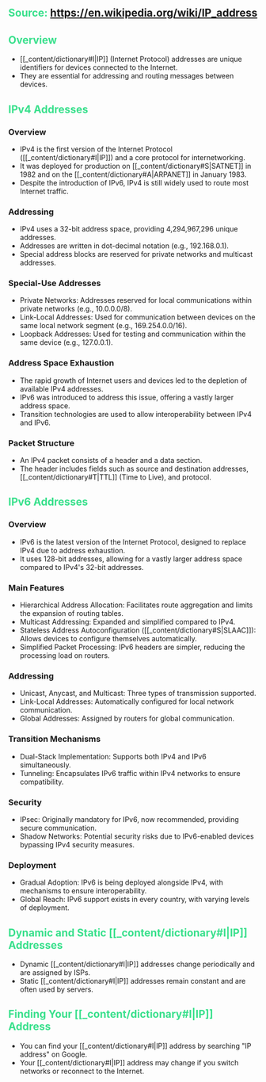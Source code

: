## <span style="color:rgb(57, 224, 140);">Source:</span> https://en.wikipedia.org/wiki/IP_address

## <span style="color:rgb(57, 224, 140);">Overview</span>
- [[_content/dictionary#I|IP]] (Internet Protocol) addresses are unique identifiers for devices connected to the Internet.
- They are essential for addressing and routing messages between devices.

## <span style="color:rgb(57, 224, 140);">IPv4 Addresses</span>
### Overview
- IPv4 is the first version of the Internet Protocol ([[_content/dictionary#I|IP]]) and a core protocol for internetworking.
- It was deployed for production on [[_content/dictionary#S|SATNET]] in 1982 and on the [[_content/dictionary#A|ARPANET]] in January 1983.
- Despite the introduction of IPv6, IPv4 is still widely used to route most Internet traffic.

### Addressing
- IPv4 uses a 32-bit address space, providing 4,294,967,296 unique addresses.
- Addresses are written in dot-decimal notation (e.g., 192.168.0.1).
- Special address blocks are reserved for private networks and multicast addresses.

### Special-Use Addresses
- Private Networks: Addresses reserved for local communications within private networks (e.g., 10.0.0.0/8).
- Link-Local Addresses: Used for communication between devices on the same local network segment (e.g., 169.254.0.0/16).
- Loopback Addresses: Used for testing and communication within the same device (e.g., 127.0.0.1).

### Address Space Exhaustion
- The rapid growth of Internet users and devices led to the depletion of available IPv4 addresses.
- IPv6 was introduced to address this issue, offering a vastly larger address space.
- Transition technologies are used to allow interoperability between IPv4 and IPv6.

### Packet Structure
- An IPv4 packet consists of a header and a data section.
- The header includes fields such as source and destination addresses, [[_content/dictionary#T|TTL]] (Time to Live), and protocol.

## <span style="color:rgb(57, 224, 140);">IPv6 Addresses</span>
### Overview
- IPv6 is the latest version of the Internet Protocol, designed to replace IPv4 due to address exhaustion.
- It uses 128-bit addresses, allowing for a vastly larger address space compared to IPv4's 32-bit addresses.

### Main Features
- Hierarchical Address Allocation: Facilitates route aggregation and limits the expansion of routing tables.
- Multicast Addressing: Expanded and simplified compared to IPv4.
- Stateless Address Autoconfiguration ([[_content/dictionary#S|SLAAC]]): Allows devices to configure themselves automatically.
- Simplified Packet Processing: IPv6 headers are simpler, reducing the processing load on routers.

### Addressing
- Unicast, Anycast, and Multicast: Three types of transmission supported.
- Link-Local Addresses: Automatically configured for local network communication.
- Global Addresses: Assigned by routers for global communication.

### Transition Mechanisms
- Dual-Stack Implementation: Supports both IPv4 and IPv6 simultaneously.
- Tunneling: Encapsulates IPv6 traffic within IPv4 networks to ensure compatibility.

### Security
- IPsec: Originally mandatory for IPv6, now recommended, providing secure communication.
- Shadow Networks: Potential security risks due to IPv6-enabled devices bypassing IPv4 security measures.

### Deployment
- Gradual Adoption: IPv6 is being deployed alongside IPv4, with mechanisms to ensure interoperability.
- Global Reach: IPv6 support exists in every country, with varying levels of deployment.

## <span style="color:rgb(57, 224, 140);">Dynamic and Static [[_content/dictionary#I|IP]] Addresses</span>
- Dynamic [[_content/dictionary#I|IP]] addresses change periodically and are assigned by ISPs.
- Static [[_content/dictionary#I|IP]] addresses remain constant and are often used by servers.

## <span style="color:rgb(57, 224, 140);">Finding Your [[_content/dictionary#I|IP]] Address</span>
- You can find your [[_content/dictionary#I|IP]] address by searching "IP address" on Google.
- Your [[_content/dictionary#I|IP]] address may change if you switch networks or reconnect to the Internet.
